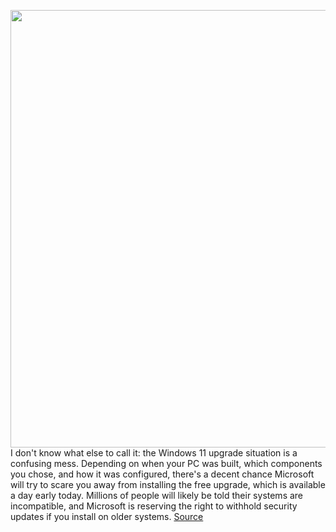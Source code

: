 <img src='https://cdn.vox-cdn.com/thumbor/skiovJbvKIyuylWoseisOVWALJM=/0x0:1920x1080/1200x800/filters:focal(584x364:890x670)/cdn.vox-cdn.com/uploads/chorus_image/image/69950019/RWF5uB.0.jpg' width='700px' /><br/>
I don't know what else to call it: the Windows 11 upgrade situation is a confusing mess. Depending on when your PC was built, which components you chose, and how it was configured, there's a decent chance Microsoft will try to scare you away from installing the free upgrade, which is available a day early today. Millions of people will likely be told their systems are incompatible, and Microsoft is reserving the right to withhold security updates if you install on older systems.
<a href='https://www.theverge.com/22705406/windows-11-upgrade-checklist-cpu-tpm-secure-boot-dual-iso-clean-install'> Source <a/>